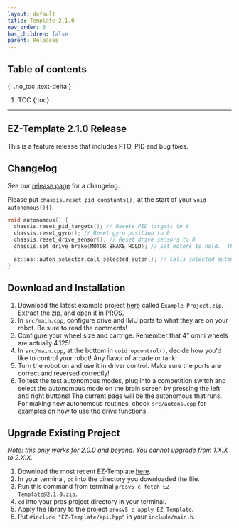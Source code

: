 ```yaml
---
layout: default
title: Template 2.1.0
nav_order: 3
has_children: false
parent: Releases
---
```


## Table of contents
{: .no_toc .text-delta }

1. TOC
{:toc}


---

## EZ-Template 2.1.0 Release
This is a feature release that includes PTO, PID and bug fixes.  

## Changelog   
See our [release page](https://github.com/EZ-Robotics/EZ-Template/releases/tag/v2.1.0) for a changelog.  

Please put `chassis.reset_pid_constants();` at the start of your `void autonomous(){}`.  

```cpp
void autonomous() {
  chassis.reset_pid_targets(); // Resets PID targets to 0
  chassis.reset_gyro(); // Reset gyro position to 0
  chassis.reset_drive_sensor(); // Reset drive sensors to 0
  chassis.set_drive_brake(MOTOR_BRAKE_HOLD); // Set motors to hold.  This helps autonomous consistency.

  ez::as::auton_selector.call_selected_auton(); // Calls selected auton from autonomous selector.
}
```

## Download and Installation  
1) Download the latest example project [here](https://github.com/EZ-Robotics/EZ-Template/releases/latest) called `Example Project.zip`.  Extract the zip, and open it in PROS.   
2) In `src/main.cpp`, configure drive and IMU ports to what they are on your robot.  Be sure to read the comments!    
3) Configure your wheel size and cartrige.  Remember that 4" omni wheels are actually 4.125!    
4) In `src/main.cpp`, at the bottom in `void opcontrol()`, decide how you'd like to control your robot!  Any flavor of arcade or tank!    
5) Turn the robot on and use it in driver control.  Make sure the ports are correct and reversed correctly!    
6) To test the test autonomous modes, plug into a competition switch and select the autonomous mode on the brain screen by pressing the left and right buttons!  The current page will be the autonomous that runs.  For making new autonomous routines, check `src/autons.cpp` for examples on how to use the drive functions.  

## Upgrade Existing Project
*Note: this only works for 2.0.0 and beyond.  You cannot upgrade from 1.X.X to 2.X.X.*  
1) Download the most recent EZ-Template [here](https://github.com/EZ-Robotics/EZ-Template/releases/latest).  
2) In your terminal, `cd` into the directory you downloaded the file.    
3) Run this command from terminal `prosv5 c fetch EZ-Template@2.1.0.zip`.  
4) `cd` into your pros project directory in your terminal.  
5) Apply the library to the project `prosv5 c apply EZ-Template`.  
6) Put `#include "EZ-Template/api.hpp"` in your `include/main.h`.  